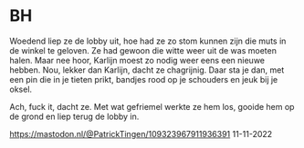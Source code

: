 # BH

Woedend liep ze de lobby uit, hoe had ze zo stom kunnen zijn die muts in de winkel te geloven. Ze had gewoon die witte weer uit de was moeten halen. Maar nee hoor, Karlijn moest zo nodig weer eens een nieuwe hebben. Nou, lekker dan Karlijn, dacht ze chagrijnig. Daar sta je dan, met een pin die in je tieten prikt, bandjes rood op je schouders en jeuk bij je oksel. 

Ach, fuck it, dacht ze. Met wat gefriemel werkte ze hem los, gooide hem op de grond en liep terug de lobby in.

https://mastodon.nl/@PatrickTingen/109323967911936391
11-11-2022
